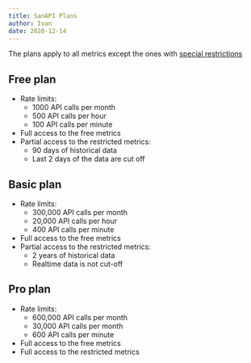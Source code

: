 ```yaml
---
title: SanAPI Plans
author: Ivan
date: 2020-12-14
---
```


The plans apply to all metrics except the ones with [special restrictions](/products-and-plans/access-plans/special-restrictions)

## Free plan

- Rate limits:
  - 1000 API calls per month
  - 500 API calls per hour
  - 100 API calls per minute
- Full access to the free metrics
- Partial access to the restricted metrics:
  - 90 days of historical data
  - Last 2 days of the data are cut off

## Basic plan

- Rate limits:
  - 300,000 API calls per month
  - 20,000 API calls per hour
  - 400 API calls per minute
- Full access to the free metrics
- Partial access to the restricted metrics:
  - 2 years of historical data
  - Realtime data is not cut-off

## Pro plan

- Rate limits:
  - 600,000 API calls per month
  - 30,000 API calls per month
  - 600 API calls per minute
- Full access to the free metrics
- Full access to the restricted metrics
